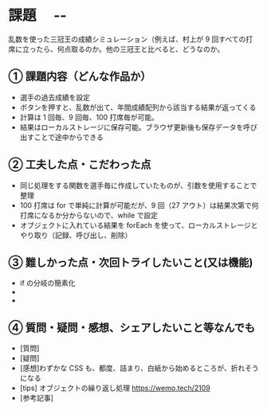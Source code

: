 # 課題　 --

乱数を使った三冠王の成績シミュレーション（例えば、村上が 9 回すべての打席に立ったら、何点取るのか。他の三冠王と比べると、どうなのか。

## ① 課題内容（どんな作品か）

- 選手の過去成績を設定
- ボタンを押すと、乱数が出て、年間成績配列から該当する結果が返ってくる
- 計算は 1 回毎、9 回毎、100 打席毎が可能。
- 結果はローカルストレージに保存可能。ブラウザ更新後も保存データを呼び出すことで途中からできる

## ② 工夫した点・こだわった点

- 同じ処理をする関数を選手毎に作成していたものが、引数を使用することで整理
- 100 打席は for で単純に計算が可能だが、9 回（27 アウト）は結果次第で何打席になるか分からないので、while で設定
- オブジェクトに入れている結果を forEach を使って、ローカルストレージとやり取り（記録、呼び出し、削除）

## ③ 難しかった点・次回トライしたいこと(又は機能)

- if の分岐の簡素化
-
-

## ④ 質問・疑問・感想、シェアしたいこと等なんでも

- [質問]
- [疑問]
- [感想]わずかな CSS も、都度、詰まり、白紙から始めるところが、折れそうになる
- [tips]
  オブジェクトの繰り返し処理
  https://wemo.tech/2109
- [参考記事]
